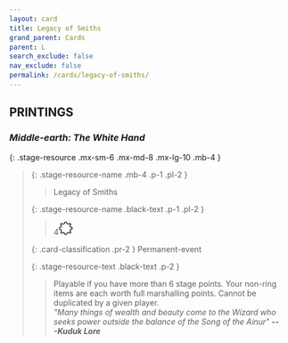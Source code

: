 ```yaml
---
layout: card
title: Legacy of Smiths
grand_parent: Cards
parent: L
search_exclude: false
nav_exclude: false
permalink: /cards/legacy-of-smiths/
---
```


## PRINTINGS


### _Middle-earth: The White Hand_

{: .stage-resource .mx-sm-6 .mx-md-8 .mx-lg-10 .mb-4 }
> {: .stage-resource-name .mb-4 .p-1 .pl-2 }
> > <div class="card-mp"></div>
> > <div class="card-name">Legacy of Smiths</div>
>
> {: .stage-resource-name .black-text .p-1 .pl-2 }
> > 4![](/assets/images/stage-point.svg)
>
> {: .card-classification .pr-2 }
> Permanent-event
>
> {: .stage-resource-text .black-text .p-2 }
> > Playable if you have more than 6 stage points. Your non-ring items are each worth full marshalling points. Cannot be duplicated by a given player. <br>_"Many things of wealth and beauty come to the Wizard who seeks power outside the balance of the Song of the Ainur"_ ***---&#65279;Kuduk Lore*** 
> 
